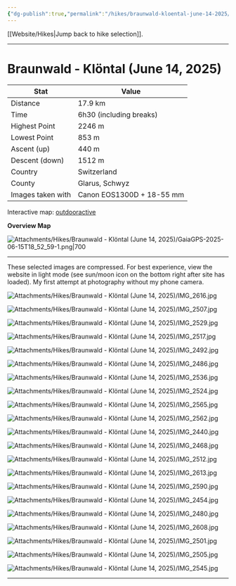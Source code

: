 ```yaml
---
{"dg-publish":true,"permalink":"/hikes/braunwald-kloental-june-14-2025/","hide":"true","updated":"2025-06-15T22:11:07.826+02:00"}
---
```


[[Website/Hikes\|Jump back to hike selection]].

---
# Braunwald - Klöntal (June 14, 2025)

| Stat              | Value                     |
| ----------------- | ------------------------- |
| Distance          | 17.9 km                   |
| Time              | 6h30 (including breaks)   |
| Highest Point     | 2246 m                    |
| Lowest Point      | 853 m                     |
| Ascent (up)       | 440 m                     |
| Descent (down)    | 1512 m                    |
| Country           | Switzerland               |
| County            | Glarus, Schwyz            |
| Images taken with | Canon EOS1300D + 18-55 mm |

Interactive map: [outdooractive](https://www.outdooractive.com/en/route/hiking-trail/canton-of-glarus/braunwald-kloental/57076907/#dm=1)

**Overview Map**

![Attachments/Hikes/Braunwald - Klöntal (June 14, 2025)/GaiaGPS-2025-06-15T18_52_59-1.png|700](/img/user/Attachments/Hikes/Braunwald%20-%20Kl%C3%B6ntal%20(June%2014,%202025)/GaiaGPS-2025-06-15T18_52_59-1.png)

---
These selected images are compressed. For best experience, view the website in light mode (see sun/moon icon on the bottom right after site has loaded). My first attempt at photography without my phone camera.

![Attachments/Hikes/Braunwald - Klöntal (June 14, 2025)/IMG_2616.jpg](/img/user/Attachments/Hikes/Braunwald%20-%20Kl%C3%B6ntal%20(June%2014,%202025)/IMG_2616.jpg)

![Attachments/Hikes/Braunwald - Klöntal (June 14, 2025)/IMG_2507.jpg](/img/user/Attachments/Hikes/Braunwald%20-%20Kl%C3%B6ntal%20(June%2014,%202025)/IMG_2507.jpg)

![Attachments/Hikes/Braunwald - Klöntal (June 14, 2025)/IMG_2529.jpg](/img/user/Attachments/Hikes/Braunwald%20-%20Kl%C3%B6ntal%20(June%2014,%202025)/IMG_2529.jpg)

![Attachments/Hikes/Braunwald - Klöntal (June 14, 2025)/IMG_2517.jpg](/img/user/Attachments/Hikes/Braunwald%20-%20Kl%C3%B6ntal%20(June%2014,%202025)/IMG_2517.jpg)

![Attachments/Hikes/Braunwald - Klöntal (June 14, 2025)/IMG_2492.jpg](/img/user/Attachments/Hikes/Braunwald%20-%20Kl%C3%B6ntal%20(June%2014,%202025)/IMG_2492.jpg)

![Attachments/Hikes/Braunwald - Klöntal (June 14, 2025)/IMG_2486.jpg](/img/user/Attachments/Hikes/Braunwald%20-%20Kl%C3%B6ntal%20(June%2014,%202025)/IMG_2486.jpg)

![Attachments/Hikes/Braunwald - Klöntal (June 14, 2025)/IMG_2536.jpg](/img/user/Attachments/Hikes/Braunwald%20-%20Kl%C3%B6ntal%20(June%2014,%202025)/IMG_2536.jpg)

![Attachments/Hikes/Braunwald - Klöntal (June 14, 2025)/IMG_2524.jpg](/img/user/Attachments/Hikes/Braunwald%20-%20Kl%C3%B6ntal%20(June%2014,%202025)/IMG_2524.jpg)

![Attachments/Hikes/Braunwald - Klöntal (June 14, 2025)/IMG_2565.jpg](/img/user/Attachments/Hikes/Braunwald%20-%20Kl%C3%B6ntal%20(June%2014,%202025)/IMG_2565.jpg)

![Attachments/Hikes/Braunwald - Klöntal (June 14, 2025)/IMG_2562.jpg](/img/user/Attachments/Hikes/Braunwald%20-%20Kl%C3%B6ntal%20(June%2014,%202025)/IMG_2562.jpg)

![Attachments/Hikes/Braunwald - Klöntal (June 14, 2025)/IMG_2440.jpg](/img/user/Attachments/Hikes/Braunwald%20-%20Kl%C3%B6ntal%20(June%2014,%202025)/IMG_2440.jpg)

![Attachments/Hikes/Braunwald - Klöntal (June 14, 2025)/IMG_2468.jpg](/img/user/Attachments/Hikes/Braunwald%20-%20Kl%C3%B6ntal%20(June%2014,%202025)/IMG_2468.jpg)

![Attachments/Hikes/Braunwald - Klöntal (June 14, 2025)/IMG_2512.jpg](/img/user/Attachments/Hikes/Braunwald%20-%20Kl%C3%B6ntal%20(June%2014,%202025)/IMG_2512.jpg)

![Attachments/Hikes/Braunwald - Klöntal (June 14, 2025)/IMG_2613.jpg](/img/user/Attachments/Hikes/Braunwald%20-%20Kl%C3%B6ntal%20(June%2014,%202025)/IMG_2613.jpg)

![Attachments/Hikes/Braunwald - Klöntal (June 14, 2025)/IMG_2590.jpg](/img/user/Attachments/Hikes/Braunwald%20-%20Kl%C3%B6ntal%20(June%2014,%202025)/IMG_2590.jpg)

![Attachments/Hikes/Braunwald - Klöntal (June 14, 2025)/IMG_2454.jpg](/img/user/Attachments/Hikes/Braunwald%20-%20Kl%C3%B6ntal%20(June%2014,%202025)/IMG_2454.jpg)

![Attachments/Hikes/Braunwald - Klöntal (June 14, 2025)/IMG_2480.jpg](/img/user/Attachments/Hikes/Braunwald%20-%20Kl%C3%B6ntal%20(June%2014,%202025)/IMG_2480.jpg)

![Attachments/Hikes/Braunwald - Klöntal (June 14, 2025)/IMG_2608.jpg](/img/user/Attachments/Hikes/Braunwald%20-%20Kl%C3%B6ntal%20(June%2014,%202025)/IMG_2608.jpg)

![Attachments/Hikes/Braunwald - Klöntal (June 14, 2025)/IMG_2501.jpg](/img/user/Attachments/Hikes/Braunwald%20-%20Kl%C3%B6ntal%20(June%2014,%202025)/IMG_2501.jpg)

![Attachments/Hikes/Braunwald - Klöntal (June 14, 2025)/IMG_2505.jpg](/img/user/Attachments/Hikes/Braunwald%20-%20Kl%C3%B6ntal%20(June%2014,%202025)/IMG_2505.jpg)

![Attachments/Hikes/Braunwald - Klöntal (June 14, 2025)/IMG_2545.jpg](/img/user/Attachments/Hikes/Braunwald%20-%20Kl%C3%B6ntal%20(June%2014,%202025)/IMG_2545.jpg)

---